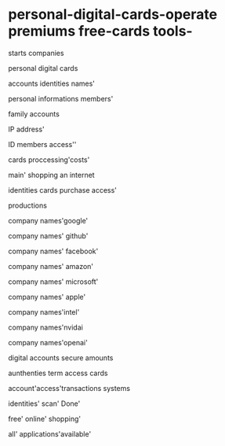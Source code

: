 # personal-digital-cards-operate premiums free-cards tools-
starts companies 

personal digital cards




accounts identities names'

personal informations members'

 
family accounts 

IP address' 

ID members access''

cards proccessing'costs'

main' shopping an internet 

identities cards purchase access'

productions

company names'google'

company names' github'

company names' facebook'

company names' amazon'

company names' microsoft'

company names' apple'

company names'intel'

company names'nvidai 

company names'openai'

digital accounts secure amounts  

aunthenties term access cards

account'access'transactions systems

identities' scan' Done'

free' online' shopping'

all' applications'available' 


